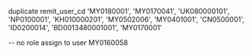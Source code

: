 duplicate remit_user_cd
'MY0180001',
'MY0170041',
'UK080000101',
'NP0100001',
'KH010000201',
'MY0502006',
'MY0401001',
'CN0500001',
'ID0200014',
'BD0013480001001',
'MY0170001'


-- no role assign to user
MY0160058